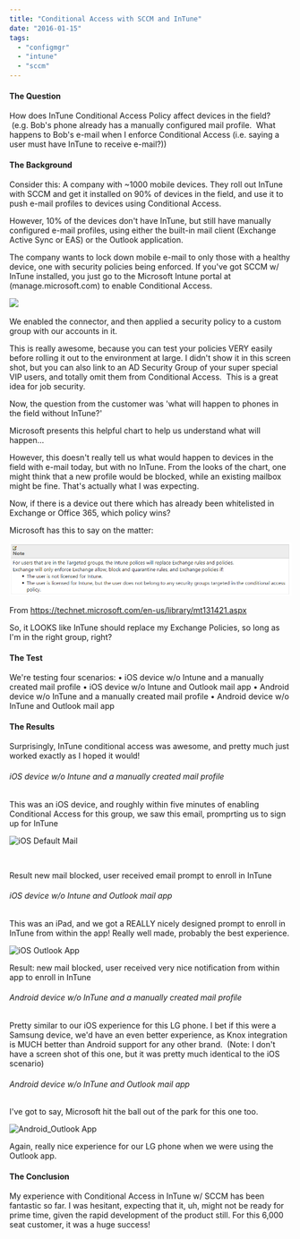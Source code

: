 ```yaml
---
title: "Conditional Access with SCCM and InTune"
date: "2016-01-15"
tags: 
  - "configmgr"
  - "intune"
  - "sccm"
---
```


#### The Question

How does InTune Conditional Access Policy affect devices in the field?  (e.g. Bob's phone already has a manually configured mail profile.  What happens to Bob's e-mail when I enforce Conditional Access (i.e. saying a user must have InTune to receive e-mail?))

#### The Background

Consider this: A company with ~1000 mobile devices. They roll out InTune with SCCM and get it installed on 90% of devices in the field, and use it to push e-mail profiles to devices using Conditional Access.

However, 10% of the devices don't have InTune, but still have manually configured e-mail profiles, using either the built-in mail client (Exchange Active Sync or EAS) or the Outlook application.

The company wants to lock down mobile e-mail to only those with a healthy device, one with security policies being enforced. If you've got SCCM w/ InTune installed, you just go to the Microsoft Intune portal at (manage.microsoft.com) to enable Conditional Access.

![](https://foxdeploy.files.wordpress.com/2016/01/enabling.png)

We enabled the connector, and then applied a security policy to a custom group with our accounts in it.



This is really awesome, because you can test your policies VERY easily before rolling it out to the environment at large. I didn't show it in this screen shot, but you can also link to an AD Security Group of your super special VIP users, and totally omit them from Conditional Access.  This is a great idea for job security.

Now, the question from the customer was 'what will happen to phones in the field without InTune?'

Microsoft presents this helpful chart to help us understand what will happen…



However, this doesn't really tell us what would happen to devices in the field with e-mail today, but with no InTune. From the looks of the chart, one might think that a new profile would be blocked, while an existing mailbox might be fine. That's actually what I was expecting.

Now, if there is a device out there which has already been whitelisted in Exchange or Office 365, which policy wins?

Microsoft has this to say on the matter:

![overwriting policy](images/overwriting-policy.png)

From <https://technet.microsoft.com/en-us/library/mt131421.aspx>

So, it LOOKS like InTune should replace my Exchange Policies, so long as I'm in the right group, right?

#### The Test

We're testing four scenarios: • iOS device w/o Intune and a manually created mail profile • iOS device w/o Intune and Outlook mail app • Android device w/o InTune and a manually created mail profile • Android device w/o InTune and Outlook mail app

#### The Results

Surprisingly, InTune conditional access was awesome, and pretty much just worked exactly as I hoped it would!

###### iOS device w/o Intune and a manually created mail profile

This was an iOS device, and roughly within five minutes of enabling Conditional Access for this group, we saw this email, promprting us to sign up for InTune

![iOS Default Mail](https://foxdeploy.files.wordpress.com/2016/01/ios-default-mail.png?w=577)

 

Result new mail blocked, user received email prompt to enroll in InTune

###### iOS device w/o Intune and Outlook mail app

This was an iPad, and we got a REALLY nicely designed prompt to enroll in InTune from within the app! Really well made, probably the best experience.

![iOS Outlook App](https://foxdeploy.files.wordpress.com/2016/01/ios-outlook-app.jpg?w=636)

Result: new mail blocked, user received very nice notification from within app to enroll in InTune

###### Android device w/o InTune and a manually created mail profile

Pretty similar to our iOS experience for this LG phone. I bet if this were a Samsung device, we'd have an even better experience, as Knox integration is MUCH better than Android support for any other brand.  (Note: I don't have a screen shot of this one, but it was pretty much identical to the iOS scenario)

###### Android device w/o InTune and Outlook mail app

I've got to say, Microsoft hit the ball out of the park for this one too.

![Android_Outlook App](https://foxdeploy.files.wordpress.com/2016/01/android_outlook-app.png?w=576)

Again, really nice experience for our LG phone when we were using the Outlook app.

#### The Conclusion

My experience with Conditional Access in InTune w/ SCCM has been fantastic so far. I was hesitant, expecting that it, uh, might not be ready for prime time, given the rapid development of the product still. For this 6,000 seat customer, it was a huge success!
